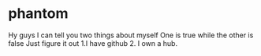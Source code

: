 # phantom
Hy guys
I can tell you two things about myself
One is true while the other is false
Just figure it out
1.I have github
2. I own a hub.
